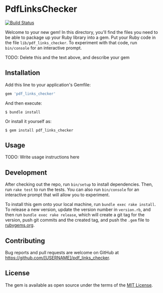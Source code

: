 # PdfLinksChecker

[![Build Status](https://travis-ci.org/AndyWendt/pdf_links_checker.svg?branch=master)](https://travis-ci.org/AndyWendt/pdf_links_checker)

Welcome to your new gem! In this directory, you'll find the files you need to be able to package up your Ruby library into a gem. Put your Ruby code in the file `lib/pdf_links_checker`. To experiment with that code, run `bin/console` for an interactive prompt.

TODO: Delete this and the text above, and describe your gem

## Installation

Add this line to your application's Gemfile:

```ruby
gem 'pdf_links_checker'
```

And then execute:

    $ bundle install

Or install it yourself as:

    $ gem install pdf_links_checker

## Usage

TODO: Write usage instructions here

## Development

After checking out the repo, run `bin/setup` to install dependencies. Then, run `rake test` to run the tests. You can also run `bin/console` for an interactive prompt that will allow you to experiment.

To install this gem onto your local machine, run `bundle exec rake install`. To release a new version, update the version number in `version.rb`, and then run `bundle exec rake release`, which will create a git tag for the version, push git commits and the created tag, and push the `.gem` file to [rubygems.org](https://rubygems.org).

## Contributing

Bug reports and pull requests are welcome on GitHub at https://github.com/[USERNAME]/pdf_links_checker.


## License

The gem is available as open source under the terms of the [MIT License](https://opensource.org/licenses/MIT).
